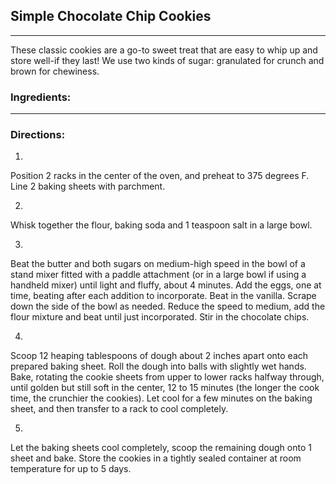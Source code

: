 ## Simple Chocolate Chip Cookies
***
These classic cookies are a go-to sweet treat that are easy to whip up and store well-if they last! We use two kinds of sugar: granulated for crunch and brown for chewiness.

### Ingredients:
***


### Directions:


1.
Position 2 racks in the center of the oven, and preheat to 375 degrees F. Line 2 baking sheets with parchment.

2.
Whisk together the flour, baking soda and 1 teaspoon salt in a large bowl.

3.
Beat the butter and both sugars on medium-high speed in the bowl of a stand mixer fitted with a paddle attachment (or in a large bowl if using a handheld mixer) until light and fluffy, about 4 minutes. Add the eggs, one at time, beating after each addition to incorporate. Beat in the vanilla. Scrape down the side of the bowl as needed. Reduce the speed to medium, add the flour mixture and beat until just incorporated. Stir in the chocolate chips.

4.
Scoop 12 heaping tablespoons of dough about 2 inches apart onto each prepared baking sheet. Roll the dough into balls with slightly wet hands. Bake, rotating the cookie sheets from upper to lower racks halfway through, until golden but still soft in the center, 12 to 15 minutes (the longer the cook time, the crunchier the cookies). Let cool for a few minutes on the baking sheet, and then transfer to a rack to cool completely.

5. 
Let the baking sheets cool completely, scoop the remaining dough onto 1 sheet and bake. Store the cookies in a tightly sealed container at room temperature for up to 5 days.
